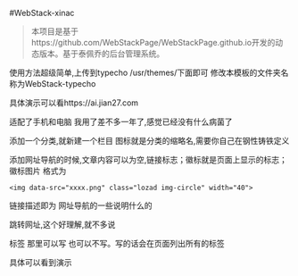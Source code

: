#WebStack-xinac

>本项目是基于https://github.com/WebStackPage/WebStackPage.github.io开发的动态版本。基于泰佩乔的后台管理系统。


使用方法超级简单,上传到typecho /usr/themes/下面即可 修改本模板的文件夹名称为WebStack-typecho

具体演示可以看https://ai.jian27.com

适配了手机和电脑 我用了差不多一年了,感觉已经没有什么病菌了

添加一个分类,就新建一个栏目 图标就是分类的缩略名,需要你自己在钢性铸铁定义

添加网址导航的时候,文章内容可以为空,链接标志；徽标就是页面上显示的标志；徽标图片 格式为
```
<img data-src="xxxx.png" class="lozad img-circle" width="40">
```
链接描述即为 网址导航的一些说明什么的

跳转网址,这个好理解,就不多说

标签 那里可以写 也可以不写。写的话会在页面列出所有的标签

具体可以看到演示
